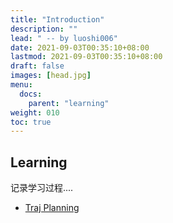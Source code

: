 ```yaml
---
title: "Introduction"
description: ""
lead: " -- by luoshi006"
date: 2021-09-03T00:35:10+08:00
lastmod: 2021-09-03T00:35:10+08:00
draft: false
images: [head.jpg]
menu:
  docs:
    parent: "learning"
weight: 010
toc: true
---
```


## Learning

记录学习过程....
- [Traj Planning](/docs/learning/traj_planning/20210903_traj_planning)

